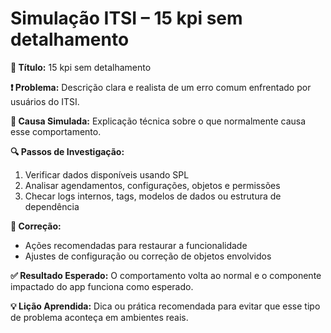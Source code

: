 # Simulação ITSI – 15 kpi sem detalhamento

**🔹 Título:** 15 kpi sem detalhamento

**❗ Problema:**
Descrição clara e realista de um erro comum enfrentado por usuários do ITSI.

**🧪 Causa Simulada:**
Explicação técnica sobre o que normalmente causa esse comportamento.

**🔍 Passos de Investigação:**
1. Verificar dados disponíveis usando SPL
2. Analisar agendamentos, configurações, objetos e permissões
3. Checar logs internos, tags, modelos de dados ou estrutura de dependência

**🔧 Correção:**
- Ações recomendadas para restaurar a funcionalidade
- Ajustes de configuração ou correção de objetos envolvidos

**✅ Resultado Esperado:**
O comportamento volta ao normal e o componente impactado do app funciona como esperado.

**💡 Lição Aprendida:**
Dica ou prática recomendada para evitar que esse tipo de problema aconteça em ambientes reais.
